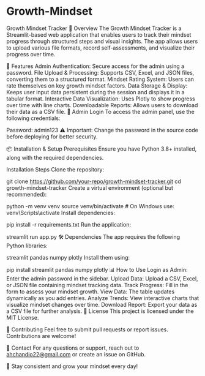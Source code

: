 # Growth-Mindset
Growth Mindset Tracker
📌 Overview
The Growth Mindset Tracker is a Streamlit-based web application that enables users to track their mindset progress through structured steps and visual insights. The app allows users to upload various file formats, record self-assessments, and visualize their progress over time.

🚀 Features
Admin Authentication: Secure access for the admin using a password.
File Upload & Processing: Supports CSV, Excel, and JSON files, converting them to a structured format.
Mindset Rating System: Users can rate themselves on key growth mindset factors.
Data Storage & Display: Keeps user input data persistent during the session and displays it in a tabular format.
Interactive Data Visualization: Uses Plotly to show progress over time with line charts.
Downloadable Reports: Allows users to download their data as a CSV file.
🔑 Admin Login
To access the admin panel, use the following credentials:

Password: admin123
⚠️ Important: Change the password in the source code before deploying for better security.

📦 Installation & Setup
Prerequisites
Ensure you have Python 3.8+ installed, along with the required dependencies.

Installation Steps
Clone the repository:

git clone https://github.com/your-repo/growth-mindset-tracker.git
cd growth-mindset-tracker
Create a virtual environment (optional but recommended):

python -m venv venv
source venv/bin/activate  # On Windows use: venv\Scripts\activate
Install dependencies:

pip install -r requirements.txt
Run the application:

streamlit run app.py
🛠️ Dependencies
The app requires the following Python libraries:

streamlit
pandas
numpy
plotly
Install them using:

pip install streamlit pandas numpy plotly
📊 How to Use
Login as Admin: Enter the admin password in the sidebar.
Upload Data: Upload a CSV, Excel, or JSON file containing mindset tracking data.
Track Progress: Fill in the form to assess your mindset growth.
View Data: The table updates dynamically as you add entries.
Analyze Trends: View interactive charts that visualize mindset changes over time.
Download Report: Export your data as a CSV file for further analysis.
📜 License
This project is licensed under the MIT License.

🤝 Contributing
Feel free to submit pull requests or report issues. Contributions are welcome!

📧 Contact
For any questions or support, reach out to ahchandio22@gmail.com or create an issue on GitHub.

🚀 Stay consistent and grow your mindset every day!
